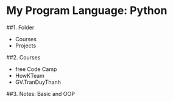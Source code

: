 # My Program Language: Python

##1. Folder

- Courses
- Projects

##2. Courses

- free Code Camp
- HowKTeam
- GV.TranDuyThanh

##3. Notes: Basic and OOP